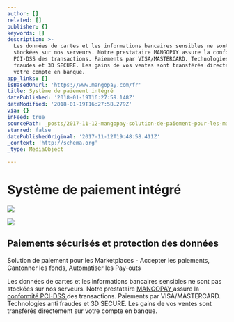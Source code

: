 ```yaml
---
author: []
related: []
publisher: {}
keywords: []
description: >-
  Les données de cartes et les informations bancaires sensibles ne sont pas
  stockées sur nos serveurs. Notre prestataire MANGOPAY assure la conformité
  PCI-DSS des transactions. Paiements par VISA/MASTERCARD. Technologies anti
  fraudes et 3D SECURE. Les gains de vos ventes sont transférés directement sur
  votre compte en banque.
app_links: []
isBasedOnUrl: 'https://www.mangopay.com/fr'
title: Système de paiement intégré
datePublished: '2018-01-19T16:27:59.148Z'
dateModified: '2018-01-19T16:27:58.279Z'
via: {}
inFeed: true
sourcePath: _posts/2017-11-12-mangopay-solution-de-paiement-pour-les-marketplaces-acce.md
starred: false
datePublishedOriginal: '2017-11-12T19:48:58.411Z'
_context: 'http://schema.org'
_type: MediaObject

---
```

# **Système de paiement intégré**
![](https://the-grid-user-content.s3-us-west-2.amazonaws.com/fb845fe5-e287-4b37-be58-c072d23fc40c.png)

<article style=""><img src="https://s3-us-west-2.amazonaws.com/the-grid-img/p/c14e815477b535e6274689b779b4379163032d81.png" /><h1>Paiements sécurisés et protection des données</h1><p>Solution de paiement pour les Marketplaces - Accepter les paiements, Cantonner les fonds, Automatiser les Pay-outs</p></article>

Les données de cartes et les informations bancaires sensibles ne sont pas stockées sur nos serveurs. Notre prestataire [MANGOPAY ][0]assure la [conformité PCI-DSS ][1]des transactions. Paiements par VISA/MASTERCARD. Technologies anti fraudes et 3D SECURE. Les gains de vos ventes sont transférés directement sur votre compte en banque.

[0]: https://www.mangopay.com/fr
[1]: https://www.mangopay.com/wp-content/uploads/MANGOPAY-SA_MERCHANT_PCIDSS_Certificate-of-Compliance_may2016.pdf